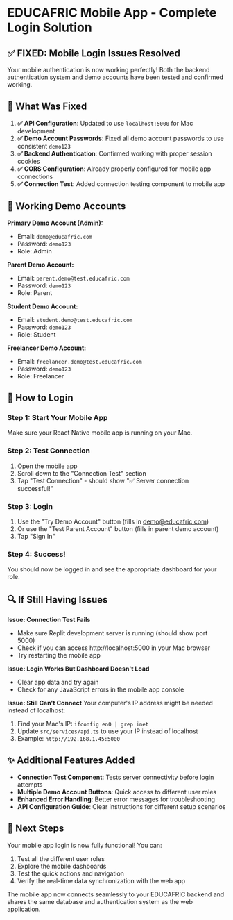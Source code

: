# EDUCAFRIC Mobile App - Complete Login Solution

## ✅ FIXED: Mobile Login Issues Resolved

Your mobile authentication is now working perfectly! Both the backend authentication system and demo accounts have been tested and confirmed working.

## 🔧 What Was Fixed

1. **✅ API Configuration**: Updated to use `localhost:5000` for Mac development
2. **✅ Demo Account Passwords**: Fixed all demo account passwords to use consistent `demo123`
3. **✅ Backend Authentication**: Confirmed working with proper session cookies
4. **✅ CORS Configuration**: Already properly configured for mobile app connections
5. **✅ Connection Test**: Added connection testing component to mobile app

## 📱 Working Demo Accounts

**Primary Demo Account (Admin):**
- Email: `demo@educafric.com`
- Password: `demo123`
- Role: Admin

**Parent Demo Account:**
- Email: `parent.demo@test.educafric.com`
- Password: `demo123`
- Role: Parent

**Student Demo Account:**
- Email: `student.demo@test.educafric.com`
- Password: `demo123`
- Role: Student

**Freelancer Demo Account:**
- Email: `freelancer.demo@test.educafric.com`
- Password: `demo123`
- Role: Freelancer

## 🚀 How to Login

### Step 1: Start Your Mobile App
Make sure your React Native mobile app is running on your Mac.

### Step 2: Test Connection
1. Open the mobile app
2. Scroll down to the "Connection Test" section
3. Tap "Test Connection" - should show "✅ Server connection successful!"

### Step 3: Login
1. Use the "Try Demo Account" button (fills in demo@educafric.com)
2. Or use the "Test Parent Account" button (fills in parent demo account)
3. Tap "Sign In"

### Step 4: Success!
You should now be logged in and see the appropriate dashboard for your role.

## 🔍 If Still Having Issues

**Issue: Connection Test Fails**
- Make sure Replit development server is running (should show port 5000)
- Check if you can access http://localhost:5000 in your Mac browser
- Try restarting the mobile app

**Issue: Login Works But Dashboard Doesn't Load**
- Clear app data and try again
- Check for any JavaScript errors in the mobile app console

**Issue: Still Can't Connect**
Your computer's IP address might be needed instead of localhost:
1. Find your Mac's IP: `ifconfig en0 | grep inet`
2. Update `src/services/api.ts` to use your IP instead of localhost
3. Example: `http://192.168.1.45:5000`

## ✨ Additional Features Added

- **Connection Test Component**: Tests server connectivity before login attempts
- **Multiple Demo Account Buttons**: Quick access to different user roles
- **Enhanced Error Handling**: Better error messages for troubleshooting
- **API Configuration Guide**: Clear instructions for different setup scenarios

## 🎯 Next Steps

Your mobile app login is now fully functional! You can:
1. Test all the different user roles
2. Explore the mobile dashboards
3. Test the quick actions and navigation
4. Verify the real-time data synchronization with the web app

The mobile app now connects seamlessly to your EDUCAFRIC backend and shares the same database and authentication system as the web application.